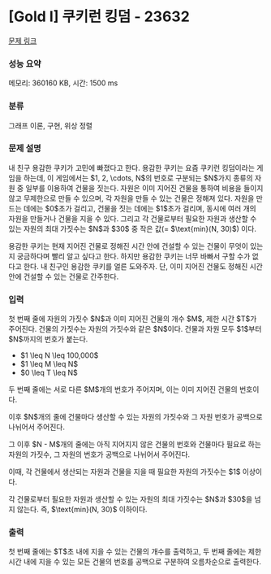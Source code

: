 # [Gold I] 쿠키런 킹덤 - 23632 

[문제 링크](https://www.acmicpc.net/problem/23632) 

### 성능 요약

메모리: 360160 KB, 시간: 1500 ms

### 분류

그래프 이론, 구현, 위상 정렬

### 문제 설명

<p>내 친구 용감한 쿠키가 고민에 빠졌다고 한다. 용감한 쿠키는 요즘 쿠키런 킹덤이라는 게임을 하는데, 이 게임에서는 $1, 2, \cdots, N$의 번호로 구분되는 $N$가지 종류의 자원 중 일부를 이용하여 건물을 짓는다. 자원은 이미 지어진 건물을 통하여 비용을 들이지 않고 무제한으로 만들 수 있으며, 각 자원을 만들 수 있는 건물은 정해져 있다. 자원을 만드는 데에는 $0$초가 걸리고, 건물을 짓는 데에는 $1$초가 걸리며, 동시에 여러 개의 자원을 만들거나 건물을 지을 수 있다. 그리고 각 건물로부터 필요한 자원과 생산할 수 있는 자원의 최대 가짓수는 $N$과 $30$ 중 작은 값(= $\text{min}(N, 30)$) 이다. </p>

<p>용감한 쿠키는 현재 지어진 건물로 정해진 시간 안에 건설할 수 있는 건물이 무엇이 있는지 궁금하다며 빨리 알고 싶다고 한다. 하지만 용감한 쿠키는 너무 바빠서 구할 수가 없다고 한다. 내 친구인 용감한 쿠키를 얼른 도와주자. 단, 이미 지어진 건물도 정해진 시간 안에 건설할 수 있는 건물로 간주한다.</p>

### 입력 

 <p>첫 번째 줄에 자원의 가짓수 $N$과 이미 지어진 건물의 개수 $M$, 제한 시간 $T$가 주어진다. 건물의 가짓수는 자원의 가짓수와 같은 $N$이다. 건물과 자원 모두 $1$부터 $N$까지의 번호가 붙는다. </p>

<ul>
	<li>$1 \leq N \leq 100,000$</li>
	<li>$1 \leq M \leq N$</li>
	<li>$0 \leq T \leq N$</li>
</ul>

<p>두 번째 줄에는 서로 다른 $M$개의 번호가 주어지며, 이는 이미 지어진 건물의 번호이다.</p>

<p>이후 $N$개의 줄에 건물마다 생산할 수 있는 자원의 가짓수와 그 자원 번호가 공백으로 나뉘어서 주어진다.</p>

<p>그 이후 $N - M$개의 줄에는 아직 지어지지 않은 건물의 번호와 건물마다 필요로 하는 자원의 가짓수, 그 자원의 번호가 공백으로 나뉘어서 주어진다.</p>

<p>이때, 각 건물에서 생산되는 자원과 건물을 지을 때 필요한 자원의 가짓수는 $1$ 이상이다. </p>

<p>각 건물로부터 필요한 자원과 생산할 수 있는 자원의 최대 가짓수는 $N$과 $30$을 넘지 않는다. 즉, $\text{min}(N, 30)$ 이하이다. </p>

### 출력 

 <p>첫 번째 줄에는 $T$초 내에 지을 수 있는 건물의 개수를 출력하고, 두 번째 줄에는 제한 시간 내에 지을 수 있는 모든 건물의 번호를 공백으로 구분하여 오름차순으로 출력한다.</p>

